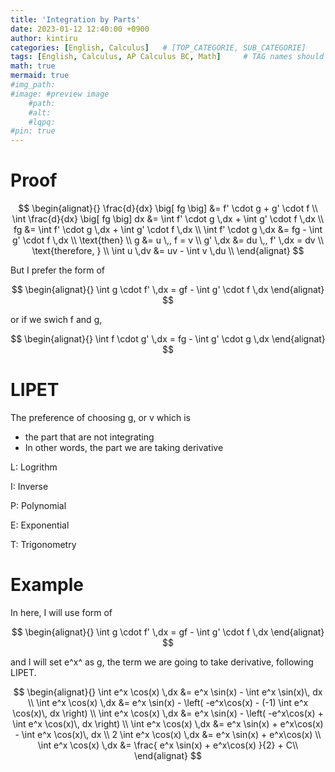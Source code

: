 ```yaml
---
title: 'Integration by Parts'
date: 2023-01-12 12:40:00 +0900
author: kintiru
categories: [English, Calculus]   # [TOP_CATEGORIE, SUB_CATEGORIE]
tags: [English, Calculus, AP Calculus BC, Math]     # TAG names should always be lowercase
math: true
mermaid: true
#img_path: 
#image: #preview image
    #path:
    #alt:
    #lqpq:
#pin: true
---
```


# Proof

$$
\begin{alignat}{}
\frac{d}{dx} \big[ fg \big] &= f' \cdot g + g' \cdot f \\
\int \frac{d}{dx} \big[ fg \big] dx &= \int f' \cdot g \,dx + \int g' \cdot f \,dx \\
fg &= \int f' \cdot g \,dx + \int g' \cdot f \,dx \\
\int f' \cdot g \,dx &= fg - \int g' \cdot f \,dx \\
\text{then} \\
g &= u \,, f = v \\
g' \,dx &= du \,, f' \,dx = dv \\
\text{therefore, } \\
\int u \,dv &= uv - \int v \,du \\
\end{alignat}
$$

But I prefer the form of

$$
\begin{alignat}{}
\int g \cdot f' \,dx = gf - \int g' \cdot f \,dx 
\end{alignat}
$$

or if we swich f and g,

$$
\begin{alignat}{}
\int f \cdot g' \,dx = fg - \int g' \cdot g \,dx 
\end{alignat}
$$
# LIPET

The preference of choosing g, or v which is
 - the part that are not integrating
 - In other words, the part we are taking derivative

L: Logrithm

I: Inverse

P: Polynomial

E: Exponential

T: Trigonometry

# Example

In here, I will use form of 

$$
\begin{alignat}{}
\int g \cdot f' \,dx = gf - \int g' \cdot f \,dx 
\end{alignat}
$$

and I will set e^x^ as g, the term we are going to take derivative,  following LIPET.

$$
\begin{alignat}{}
\int e^x \cos(x) \,dx &= e^x \sin(x) - \int e^x \sin(x)\, dx \\
\int e^x \cos(x) \,dx &= e^x \sin(x) - \left( -e^x\cos(x) - (-1) \int e^x  \cos(x)\, dx \right) \\
\int e^x \cos(x) \,dx &= e^x \sin(x) - \left( -e^x\cos(x) + \int e^x  \cos(x)\, dx \right) \\
\int e^x \cos(x) \,dx &= e^x \sin(x) + e^x\cos(x) - \int e^x  \cos(x)\, dx  \\
2 \int e^x \cos(x) \,dx &= e^x \sin(x) + e^x\cos(x) \\
\int e^x \cos(x) \,dx &= \frac{ e^x \sin(x) + e^x\cos(x) }{2} + C\\
\end{alignat}
$$

